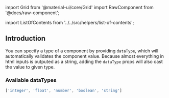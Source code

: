 import Grid from '@material-ui/core/Grid'
import RawComponent from '@docs/raw-component';

import ListOfContents from '../../src/helpers/list-of-contents';

<Grid container item>
<Grid item xs={12} md={10}>

## Introduction

 You can specify a type of a component by providing `dataType`, which will automatically validates the component value.
Because almost everything in html inputs is outputed as a string, adding the `dataType` props will also cast the value to given type.

### Available dataTypes

 ```jsx
['integer', 'float', 'number', 'boolean', 'string']
```
<RawComponent source="data-types-example" />

</Grid>
<Grid item xs={false} md={2}>
  <ListOfContents file="renderer/data-types" />
</Grid>
</Grid>
